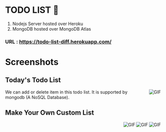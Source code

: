 # TODO LIST 📔

1. Nodejs Server hosted over Heroku
2. MongoDB hosted over MongoDB Atlas

### URL : https://todo-list-diff.herokuapp.com/

# Screenshots

## Today's Todo List

<img align="right" alt="GIF" src="https://github.com/amantyagi22/temptodo/blob/main/Today.png?raw=true"/>

We can add or delete item in this todo list. It is supported by mongodb (A NoSQL Database).


## Make Your Own Custom List

<img align="right" alt="GIF" src="https://github.com/amantyagi22/temptodo/blob/main/Work.png?raw=true"/>
<img align="right" alt="GIF" src="https://github.com/amantyagi22/temptodo/blob/main/Home.png?raw=true"/>
<img align="right" alt="GIF" src="https://github.com/amantyagi22/temptodo/blob/main/College.png?raw=true"/>
